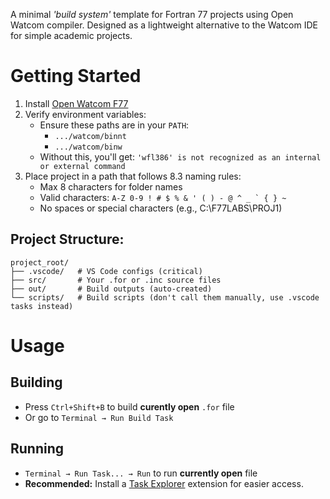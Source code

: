A minimal *'build system'* template for Fortran 77 projects using Open Watcom compiler. Designed as a lightweight alternative to the Watcom IDE for simple academic projects.

# Getting Started
1. Install [Open Watcom F77](https://openwatcom.org/ftp/install/)
2. Verify environment variables:
   - Ensure these paths are in your `PATH`:
      - `.../watcom/binnt`
      - `.../watcom/binw`
   - Without this, you'll get: `'wfl386' is not recognized as an internal or external command`
3. Place project in a path that follows 8.3 naming rules:
   - Max 8 characters for folder names
   - Valid characters: ``A-Z 0-9 ! # $ % & ' ( ) - @ ^ _ ` { } ~``
   - No spaces or special characters (e.g., C:\F77LABS\PROJ1)

## Project Structure:
```
project_root/
├── .vscode/   # VS Code configs (critical)
├── src/       # Your .for or .inc source files
├── out/       # Build outputs (auto-created)
└── scripts/   # Build scripts (don't call them manually, use .vscode tasks instead)
```
# Usage
## Building
- Press `Ctrl+Shift+B` to build **curently open** `.for` file
- Or go to `Terminal → Run Build Task`

## Running
- `Terminal → Run Task... → Run` to run **currently open** file
- **Recommended:** Install a [Task Explorer](https://marketplace.visualstudio.com/items?itemName=spmeesseman.vscode-taskexplorer) extension for easier access.
